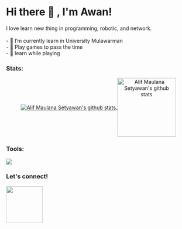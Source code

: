 # Hi there 👋 , I'm Awan!
I love learn new thing in programming, robotic, and network.  
<br>- 🔭 I’m currently learn in University Mulawarman
<br>- 👾 Play games to pass the time
<br>- 👻 learn while playing

### Stats:    
<p align='center'>
   <a href="https://github.com/awansetyawan/">
   <img align="center" src="https://github-readme-stats.vercel.app/api/top-langs/?username=awansetyawan&layout=compact" alt="Alif Maulana Setyawan's github stats"/>
   </a>
   <a href="https://github.com/awansetyawan/">
   <img align="center" src="https://github-readme-stats.vercel.app/api?username=awansetyawan&hide=issues&count_private=true&show_icons=true" alt="Alif Maulana Setyawan's github stats" height=160/>
   </a>
</p>

### Tools:
<p>
    <img src="https://img.shields.io/badge/Text%20Editor-Visual%20Studio%20Code-blue?&logo=visual%20studio%20code&logoColor=blue" />
</p>

### Let's connect!
<p>
    <a href="https://www.instagram.com/awanxx_/"><img src="https://cdn.kibrispdr.org/data/752/logo-ig-vector-png-32.png" height=100 /></a>
</p>
